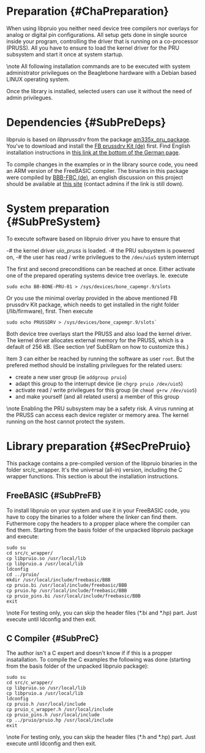 Preparation {#ChaPreparation}
===========

When using libpruio you neither need device tree compilers nor overlays
for analog or digital pin configurations. All setup gets done in single
source inside your program, controlling the driver that is running on a
co-processor (PRUSS). All you have to ensure to load the kernel driver
for the PRU subsystem and start it once at system startup.

\note All following installation commands are to be executed with
      system administrator privilegues on the Beaglebone hardware with
      a Debian based LINUX operating system.

Once the library is installed, selected users can use it without the
need of admin privilegues.


Dependencies  {#SubPreDeps}
============

libpruio is based on *libprussdrv* from the package
[am335x_pru_package](https://github.com/beagleboard/am335x_pru_package).
You've to download and install the [FB prussdrv Kit
(de)](http://www.freebasic-portal.de//downloads/fb-on-arm/fb-prussdrv-kit-bbb-324.html)
first. Find English installation instructions in
[this link at the bottom of the German page](http://www.freebasic.net/forum/viewtopic.php?f=14&t=22461#p197061).

To compile changes in the examples or in the library source code, you
need an ARM version of the FreeBASIC compiler. The binaries in this
package were compiled by [BBB-FBC
(de)](http://www.freebasic-portal.de/downloads/fb-on-arm/bbb-fbc-fbc-fuer-beaglebone-black-283.html),
an english discussion on this project should be available at [this
site](http://www.freebasic.net/forum/viewtopic.php?f=5&t=21372)
(contact admins if the link is still down).


System preparation  {#SubPreSystem}
==================

To execute software based on libpruio driver you have to ensure that

-# the kernel driver *uio_pruss* is loaded.
-# the PRU subsystem is powered on,
-# the user has read / write privilegues to the `/dev/uio5` system interrupt

The first and second preconditions can be reached at once. Either activate
one of the prepared operating systems device tree overlays. Ie. execute

~~~{.sh}
sudo echo BB-BONE-PRU-01 > /sys/devices/bone_capemgr.9/slots
~~~

Or you use the minimal overlay provided in the above mentioned FB
prussdrv Kit package, which needs to get installed in the right folder
(/lib/firmware), first. Then execute

~~~{.sh}
sudo echo PRUSSDRV > /sys/devices/bone_capemgr.9/slots`
~~~

Both device tree overlays start the PRUSS and also load the kernel
driver. The kernel driver allocates external memory for the PRUSS,
which is a default of 256 kB. (See section \ref SubERam on how to
customize this.)

Item 3 can either be reached by running the software as user `root`.
But the prefered method should be installing privilegues for the
related users:

- create a new user group (ie `addgroup pruio`)
- adapt this group to the interrupt device (ie `chgrp pruio /dev/uio5`)
- activate read / write privilegues for this group (ie `chmod g+rw /dev/uio5`)
- and make yourself (and all related users) a member of this group

\note Enabling the PRU subsystem may be a safety risk. A virus running
      at the PRUSS can access each device register or memory area. The
      kernel running on the host cannot protect the system.


Library preparation  {#SecPrePruio}
===================

This package contains a pre-compiled version of the libpruio binaries
in the folder src/c_wrapper. It's the universal (all-in) version,
including the C wrapper functions. This section is about the
installation instructions.


FreeBASIC  {#SubPreFB}
---------

To install libpruio on your system and use it in your FreeBASIC code,
you have to copy the binaries to a folder where the linker can find
them. Futhermore copy the headers to a propper place where the compiler
can find them. Starting from the basis folder of the unpacked libpruio
package and execute:

~~~{.sh}
sudo su
cd src/c_wrapper/
cp libpruio.so /usr/local/lib
cp libpruio.a /usr/local/lib
ldconfig
cd ../pruio/
mkdir /usr/local/include/freebasic/BBB
cp pruio.bi /usr/local/include/freebasic/BBB
cp pruio.hp /usr/local/include/freebasic/BBB
cp pruio_pins.bi /usr/local/include/freebasic/BBB
exit
~~~

\note For testing only, you can skip the header files (*.bi and *.hp)
      part. Just execute until ldconfig and then exit.


C Compiler  {#SubPreC}
----------

The author isn't a C expert and doesn't know if if this is a propper
insatallation. To compile the C examples the following was done
(starting from the basis folder of the unpacked libpruio package):

~~~{.sh}
sudo su
cd src/c_wrapper/
cp libpruio.so /usr/local/lib
cp libpruio.a /usr/local/lib
ldconfig
cp pruio.h /usr/local/include
cp pruio_c_wrapper.h /usr/local/include
cp pruio_pins.h /usr/local/include
cp ../pruio/pruio.hp /usr/local/include
exit
~~~

\note For testing only, you can skip the header files (*.h and *.hp)
      part. Just execute until ldconfig and then exit.
